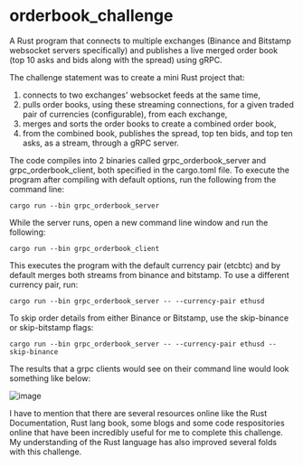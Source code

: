 # orderbook_challenge
A Rust program that connects to multiple exchanges (Binance and Bitstamp websocket servers specifically) and publishes a live merged order book (top 10 asks and bids along with the spread) using gRPC. 

The challenge statement was to create a mini Rust project that: 
1. connects to two exchanges' websocket feeds at the same time,
2. pulls order books, using these streaming connections, for a given traded pair of currencies (configurable), from each exchange,
3. merges and sorts the order books to create a combined order book,
4. from the combined book, publishes the spread, top ten bids, and top ten asks, as a stream, through a gRPC server.

The code compiles into 2 binaries called grpc_orderbook_server and grpc_orderbook_client, both specified in the cargo.toml file. To execute the program after compiling with default options, run the following from the command line:
```
cargo run --bin grpc_orderbook_server
```
While the server runs, open a new command line window and run the following:
```
cargo run --bin grpc_orderbook_client
```

This executes the program with the default currency pair (etcbtc) and by default merges both streams from binance and bitstamp. To use a different currency pair, run:
```
cargo run --bin grpc_orderbook_server -- --currency-pair ethusd
```
To skip order details from either Binance or Bitstamp, use the skip-binance or skip-bitstamp flags:
```
cargo run --bin grpc_orderbook_server -- --currency-pair ethusd --skip-binance
```
The results that a grpc clients would see on their command line would look something like below:

![image](https://github.com/gprs1809/orderbook_challenge/assets/79402832/fb9192dc-a335-4113-8fcb-28f1d2f21ae7)

I have to mention that there are several resources online like the Rust Documentation, Rust lang book, some blogs and some code respositories online that have been incredibly useful for me to complete this challenge. My understanding of the Rust language has also improved several folds with this challenge.
